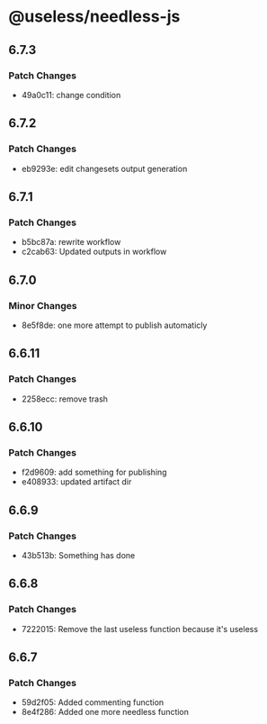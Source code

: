 # @useless/needless-js

## 6.7.3

### Patch Changes

- 49a0c11: change condition

## 6.7.2

### Patch Changes

- eb9293e: edit changesets output generation

## 6.7.1

### Patch Changes

- b5bc87a: rewrite workflow
- c2cab63: Updated outputs in workflow

## 6.7.0

### Minor Changes

- 8e5f8de: one more attempt to publish automaticly

## 6.6.11

### Patch Changes

- 2258ecc: remove trash

## 6.6.10

### Patch Changes

- f2d9609: add something for publishing
- e408933: updated artifact dir

## 6.6.9

### Patch Changes

- 43b513b: Something has done

## 6.6.8

### Patch Changes

- 7222015: Remove the last useless function because it's useless

## 6.6.7

### Patch Changes

- 59d2f05: Added commenting function
- 8e4f286: Added one more needless function
